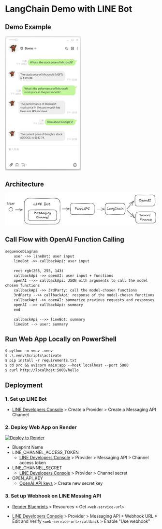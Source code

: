 # LangChain Demo with LINE Bot

## Demo Example

<img src="./img/linebot-demo.png" alt="image" width="50%" height="auto">

## Architecture

![](./img/architecture.excalidraw.png)

## Call Flow with OpenAI Function Calling

```mermaid
sequenceDiagram
    user ->> lineBot: user input
    lineBot ->> callbackApi: user input

    rect rgb(255, 255, 143)
    callbackApi ->> openAI: user input + functions
    openAI -->> callbackApi: JSON with arguments to call the model chosen functions
    callbackApi ->> 3rdParty: call the model-chosen functions 
    3rdParty -->> callbackApi: response of the model-chosen functions
    callbackApi ->> openAI: summarize previous requests and responses 
    openAI -->> callbackApi: summary
    end

    callbackApi -->> lineBot: summary
    lineBot --> user: summary
```

## Run Web App Locally on PowerShell

```
$ python -m venv .venv
$ .\.venv\Scripts\activate
$ pip install -r requirements.txt
$ cd src && uvicorn main:app --host localhost --port 5000
$ curl http://localhost:5000/hello
```

## Deployment

### 1. Set up LINE Bot

- [LINE Developers Console](https://developers.line.biz/console/) > Create a Provider > Create a Messaging API Channel

### 2. Deploy Web App on Render

[![Deploy to Render](http://render.com/images/deploy-to-render-button.svg)](https://render.com/deploy)

- Blueprint Name
- LINE_CHANNEL_ACCESS_TOKEN
  - [LINE Developers Console](https://developers.line.biz/console/) > Provider > Messaging API > Channel access token
- LINE_CHANNEL_SECRET
  - [LINE Developers Console](https://developers.line.biz/console/) > Provider > Channel secret
- OPEN_API_KEY
  - [OpenAI API keys](https://platform.openai.com/api-keys) > Create new secret key

### 3. Set up Webhook on LINE Messing API

- [Render Blueprints](https://dashboard.render.com/blueprints) > Resources > Get `<web-service-url>`

- [LINE Developers Console](https://developers.line.biz/console/) > Provider > Messaging API > Webhook URL > Edit and Verify `<web-service-url>/callback` > Enable "Use webhook"
